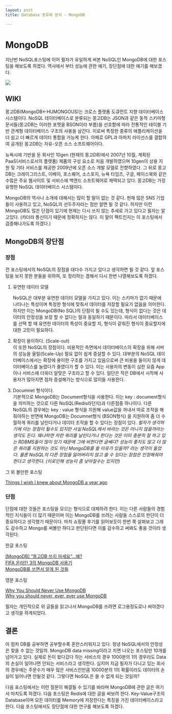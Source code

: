 ```yaml
---
layout: post
title: Database 종류와 분석 - MongoDB

---
```


# MongoDB

지난번 NoSQL포스팅에 이어 필자가 유일하게 써본 NoSQL인 MongoDB에 대한 포스팅을 해보도록 하겠다. 역사에서 부터 성능에 관한 얘기, 장단점에 대한 얘기를 해보겠다.

![](https://webassets.mongodb.com/_com_assets/cms/MongoDB-Logo-5c3a7405a85675366beb3a5ec4c032348c390b3f142f5e6dddf1d78e2df5cb5c.png)

## WIKI 
몽고DB(MongoDB←HUMONGOUS)는 크로스 플랫폼 도큐먼트 지향 데이터베이스 시스템이다. NoSQL 데이터베이스로 분류되는 몽고DB는 JSON과 같은 동적 스키마형 문서들(몽고DB는 이러한 포맷을 BSON이라 부름)을 선호함에 따라 전통적인 테이블 기반 관계형 데이터베이스 구조의 사용을 삼간다. 이로써 특정한 종류의 애플리케이션을 더 쉽고 더 빠르게 데이터 통합을 가능케 한다. 아페로 GPL과 아파치 라이선스를 결합하여 공개된 몽고DB는 자유-오픈 소스 소프트웨어이다.

뉴욕시에 기반을 둔 회사인 10gen (현재의 몽고DB)에서 2007년 10월, 계획된 PaaS(서비스로서의 플랫폼) 제품의 구성 요소로 처음 개발하였으며 10gen이 상용 지원 및 기타 서비스를 제공한 2009년에 오픈 소스 개발 모델로 전향하였다. 그 뒤로 몽고DB는 크레이그리스트, 이베이, 포스퀘어, 소스포지, 뉴욕 타임즈, 구글, 페이스북와 같은 수많은 주요 웹사이트 및 서비스에 백엔드 소프트웨어로 채택되고 있다. 몽고DB는 가장 유명한 NoSQL 데이터베이스 시스템이다.

MongoDB의 역사나 소개에 대해서는 많이 할 말이 없는 것 같다. 현재 많은 SNS 기업들이 사용하고 있고, NoSQL의 선두주자라는 점만 알면 될 것 같다. 하지만 이런 MongoDB도 많은 단점이 있기에 현재는 다시 쓰지 않는 추세로 가고 있다고 필자는 알고있다. (카더라 통신이기 때문에 정확하지는 않다. 이 말이 팩트인지는 이 포스팅에서 검증해나가도록 하겠다.) 

## MongoDB의 장단점 

### 장점 
전 포스팅에서의 NoSQL의 장점을 대다수 가지고 있다고 생각하면 될 것 같다. 앞 포스팅을 보지 못한 분들을 위하여, 또 정리하는 겸해서 다시 한번 나열해보도록 하겠다.

1. 유연한 데이터 모델  

	NoSQL은 대부분 유연한 데이터 모델을 가지고 있다. 이는 스키마가 없기 때문에 나타나는 특성이며 특정한 형식에 맞춰서 데이터를 저장할 필요가 없음을 의미한다. 하지만 이는 MongoDB(No SQL)의 단점이 될 수도 있는데, 형식이 없다는 것은 데이터의 안정성을 보장 할 수 없다는 말과 동일하기 때문이다. 따라서 데이터베이스를 선택 할 때 유연한 데이터의 특성이 중요할 지, 형식이 같춰진 형식이 중요할지에 대한 고민이 필요하다. 
	
2. 확장이 용이하다. (Scale-out)  
	이 또한 NoSQL의 장점이다. 비용적인 측면에서 데이터베이스의 확장을 위해 서버의 성능을 올릴(Scale-Up) 필요 없이 쉽게 증설할 수 있다. 대부분의 NoSQL 데이터베이스에서는 확장에 용이한 구조를 가지고 있음으로써 큰 비용을 들이지 않게 데이터베이스를 늘렸다가 줄였다가 할 수 있다. 이는 사용자의 변동이 심한 요즘 App이나 서비스에 더욱더 알맞은 구조라고 할 수 있다. 일단은 작은 DB에서 시작해 사용자가 많아지면 점차 증설해가는 방식으로 많이들 사용한다.
	
3. Documnet 형식이다.  
	기본적으로 MongoDB는 Document형식을 사용한다. 이는 key : document형식을 의미하는 것으로 다른 NoSQL(Redis라던지)과 다른점중 하나이다. 다른 NoSQL의 경우에는 key : value 형식을 지원해 value값을 꺼내서 따로 조작을 해줘야하는 반면에 MongoDB는 Documnet형식 (BSON형식) 을 지원하여 좀 더 수월하게 쿼리를 날린다거나 데이터 조작을 할 수 있다는 장점이 있다. 
	*필자가 생각하기에 이는 장점이 될수도 있지만 사실 NoSQL에서 바라는 것은 아니지 않을까라는 생각도 든다. 왜냐하면 저런 쿼리를 날린다거나 한다는 것은 이미 충분히 잘 하고 있는 RDBMS들이 많이 있기 때문에 그에 비한다면 글쎄다? 성능이 좋지도 않고 더 많은 쿼리를 지원하는 것도 아닌 MongoDB를 쓸 이유가 있을까? 라는 생각이 들었다. 물론 NoSQL의 다른 장점을 잃어버리지 않고 쓸 수 있다는 장점은 인정해줘야 한다고 생각한다. (이로인해 성능이 좀 낮아질수는 있지만)*

그 외 볼만한 포스팅

[Things I wish I knew about MongoDB a year ago](http://snmaynard.com/2012/10/17/things-i-wish-i-knew-about-mongodb-a-year-ago/)
	
	
### 단점 

단점에 대한 것들은 포스팅을 모으는 형식으로 대체하려 한다. 이는 다른 사람들의 경험적인 지식들이 더 많기 때문이며 이는 MongoDB를 쓰려는 사람들 스스로의 판단이 더 중요하다고 생각했기 때문이다. 마치 쇼핑몰 후기를 읽어보듯이 한번 쭉 살펴보고 그래도 감수하고 Mongo를 써볼만 하다고 판단된다면 이를 감수하고 써봐도 좋을 것이라 생각된다. 

한글 포스팅 

[[MongoDB] “몽고DB 쓰지 마세요”…왜?](http://egloos.zum.com/tiger5net/v/5694805)  
[FIFA 온라인 3의 MongoDB 사용기](http://www.slideshare.net/blahstyle/jwkim-ndc-mongodbfinal)  
[MongoDB를 쓰면서 알게 된 것들](http://bigmatch.i-um.net/2013/12/mongodb%EB%A5%BC-%EC%93%B0%EB%A9%B4%EC%84%9C-%EC%95%8C%EA%B2%8C-%EB%90%9C-%EA%B2%83%EB%93%A4/)  

영문 포스팅 

[Why You Should Never Use MongoDB
](http://www.sarahmei.com/blog/2013/11/11/why-you-should-never-use-mongodb/)  
[Why you should never, ever, ever use MongoDB](http://cryto.net/~joepie91/blog/2015/07/19/why-you-should-never-ever-ever-use-mongodb/)


필자는 개인적으로 위 글들을 읽고나서 MongoDB를 쓰려면 로그용정도로나 써야겠다고 생각을 하게되었다.

## 결론 
아 점차 DB를 공부하면 공부할수록 혼란스러워지고 있다. 정녕 NoSQL에서의 안정성은 찾을 수 없는 것일까. MongoDB data missing이라고 치면 나오는 포스팅만 10개를 넘어가고 있다. 실제로 돈이 왔다갔다 하는 서비스의 경우 1000분의 1의 경우라도 Data의 손실이 일어나면 안되는 서비스라고 생각한다. 심지어 지금 필자가 다니고 있는 회사의 경우에는 주문수가 매우 많은 서비스인만큼 10000분의 1의 확률이라도 데이터의 손실이 일어나면 안될것 같다. 그렇다면 NoSQL은 쓸 수 없게 되는 것일까?  

다음 포스팅에서는 이런 질문이 해결될 수 있기를 바라며 MongoDB에 관한 글은 여기서 마치도록 하겠다. 다음 포스팅은 Redis에 대한 글을 써보려 한다. Key-Value구조의 Database이며 모든 데이터를 Memory에 저장한다는 특징을 가진 데이터베이스라고 한다. 다음 포스팅에서도 장단점에 대한 연구를 해보도록 하겠다.
	


